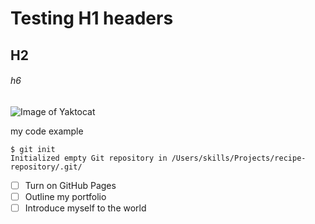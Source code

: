 # Testing H1 headers
## H2
###### h6

![Image of Yaktocat](https://octodex.github.com/images/yaktocat.png)

my code example
```
$ git init
Initialized empty Git repository in /Users/skills/Projects/recipe-repository/.git/
```
- [ ] Turn on GitHub Pages
- [ ] Outline my portfolio
- [ ] Introduce myself to the world
